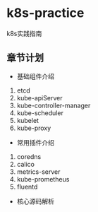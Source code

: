 # k8s-practice
k8s实践指南

## 章节计划
* 基础组件介绍
1. etcd 
2. kube-apiServer
3. kube-controller-manager
4. kube-scheduler
5. kubelet
6. kube-proxy

* 常用插件介绍
1. coredns
2. calico
3. metrics-server
4. kube-prometheus
5. fluentd

* 核心源码解析

